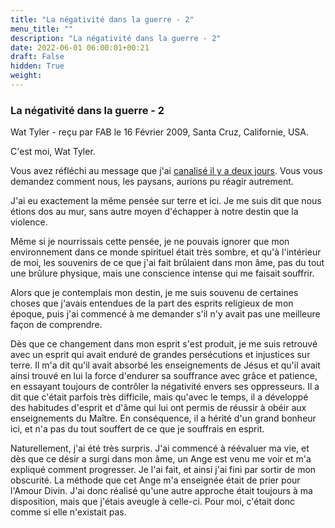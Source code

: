 ```yaml
---
title: "La négativité dans la guerre - 2"
menu_title: ""
description: "La négativité dans la guerre - 2"
date: 2022-06-01 06:00:01+00:21
draft: False
hidden: True
weight:
---
```

### La négativité dans la guerre - 2

Wat Tyler - reçu par FAB le 16 Février 2009, Santa Cruz, Californie, USA.

C'est moi, Wat Tyler.

Vous avez réfléchi au message que j'ai [canalisé il y a deux jours](/fr-contemporary-messages/fr-contemporary-messages-by-date-order/fr-contemporary-messages-2009/fr-2009-2-14-1-fab-wat-tyler/). Vous vous demandez comment nous, les paysans, aurions pu réagir autrement.

J'ai eu exactement la même pensée sur terre et ici. Je me suis dit que nous étions dos au mur, sans autre moyen d'échapper à notre destin que la violence.

Même si je nourrissais cette pensée, je ne pouvais ignorer que mon environnement dans ce monde spirituel était très sombre, et qu'à l'intérieur de moi, les souvenirs de ce que j'ai fait brûlaient dans mon âme, pas du tout une brûlure physique, mais une conscience intense qui me faisait souffrir.

Alors que je contemplais mon destin, je me suis souvenu de certaines choses que j'avais entendues de la part des esprits religieux de mon époque, puis j'ai commencé à me demander s'il n'y avait pas une meilleure façon de comprendre.

Dès que ce changement dans mon esprit s'est produit, je me suis retrouvé avec un esprit qui avait enduré de grandes persécutions et injustices sur terre. Il m'a dit qu'il avait absorbé les enseignements de Jésus et qu'il avait ainsi trouvé en lui la force d'endurer sa souffrance avec grâce et patience, en essayant toujours de contrôler la négativité envers ses oppresseurs. Il a dit que c'était parfois très difficile, mais qu'avec le temps, il a développé des habitudes d'esprit et d'âme qui lui ont permis de réussir à obéir aux enseignements du Maître. En conséquence, il a hérité d'un grand bonheur ici, et n'a pas du tout souffert de ce que je souffrais en esprit.

Naturellement, j'ai été très surpris. J'ai commencé à réévaluer ma vie, et dès que ce désir a surgi dans mon âme, un Ange est venu me voir et m'a expliqué comment progresser. Je l'ai fait, et ainsi j'ai fini par sortir de mon obscurité. La méthode que cet Ange m'a enseignée était de prier pour l'Amour Divin. J'ai donc réalisé qu'une autre approche était toujours à ma disposition, mais que j'étais aveugle à celle-ci. Pour moi, c'était donc comme si elle n'existait pas.
